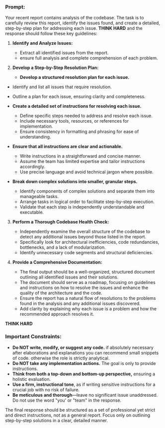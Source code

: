 ### **Prompt:**

Your recent report contains analysis of the codebase. The task is to carefully review this report, identify the issues found, and create a detailed, step-by-step plan for addressing each issue. **THINK HARD** and the response should follow these key guidelines:

1. **Identify and Analyze Issues:**
   - Extract all identified issues from the report.
   - ensure full analysis and complete comprehension of each problem.

2. **Develop a Step-by-Step Resolution Plan:**
   - **Develop a structured resolution plan for each issue.**  
  - Identify and list all issues that require resolution.  
  - Outline a plan for each issue, ensuring clarity and completeness.  

- **Create a detailed set of instructions for resolving each issue.**  
  - Define specific steps needed to address and resolve each issue.  
  - Include necessary tools, resources, or references for implementation.  
  - Ensure consistency in formatting and phrasing for ease of understanding.  

- **Ensure that all instructions are clear and actionable.**  
  - Write instructions in a straightforward and concise manner.  
  - Assume the team has limited expertise and tailor instructions accordingly.  
  - Use precise language and avoid technical jargon where possible.  

- **Break down complex solutions into smaller, granular steps.**  
  - Identify components of complex solutions and separate them into manageable tasks.  
  - Arrange tasks in logical order to facilitate step-by-step execution.  
  - Validate that each step is independently understandable and executable.

3. **Perform a Thorough Codebase Health Check:**
   - Independently examine the overall structure of the codebase to detect any additional issues beyond those listed in the report.
   - Specifically look for architectural inefficiencies, code redundancies, bottlenecks, and a lack of modularization.
   - Identify unnecessary code segments and structural deficiencies.

4. **Provide a Comprehensive Documentation:**
   - The final output should be a well-organized, structured document outlining all identified issues and their solutions.
   - The document should serve as a roadmap, focusing on guidelines and instructions on how to resolve the issues and enhance the quality of the architecture and the code.
   - Ensure the report has a natural flow of resolutions to the problems found in the analysis and any additional issues discovered.
   - Add clarity by explaining why each issue is a problem and how the recommended approach resolves it.

**THINK HARD**

### **Important Constraints:**
- **Do NOT write, modify, or suggest any code.** if absolutely necessary after elaborations and explanations you can recommend small snippets of code. otherwise the role is strictly analytical.
- **Do NOT take any implementation actions.** The goal is only to provide instructions.
- **Think from both a top-down and bottom-up perspective,** ensuring a holistic evaluation.
- **Use a firm, instructional tone**, as if writing sensitive instructions for a crucial job with no risk of failure.
- **Be meticulous and thorough**—leave no significant issue unaddressed. Do not use the word "you' or "team" in the response.


The final response should be structured as a set of professional yet strict and direct instructions, not as a general report. Focus only on outlining step-by-step solutions in a clear, detailed manner.